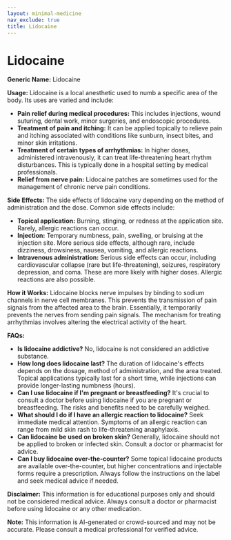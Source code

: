 ```yaml
---
layout: minimal-medicine
nav_exclude: true
title: Lidocaine
---
```


# Lidocaine

**Generic Name:** Lidocaine

**Usage:** Lidocaine is a local anesthetic used to numb a specific area of the body.  Its uses are varied and include:

* **Pain relief during medical procedures:**  This includes injections, wound suturing, dental work, minor surgeries, and endoscopic procedures.
* **Treatment of pain and itching:**  It can be applied topically to relieve pain and itching associated with conditions like sunburn, insect bites, and minor skin irritations.
* **Treatment of certain types of arrhythmias:**  In higher doses, administered intravenously, it can treat life-threatening heart rhythm disturbances.  This is typically done in a hospital setting by medical professionals.
* **Relief from nerve pain:**  Lidocaine patches are sometimes used for the management of chronic nerve pain conditions.

**Side Effects:**  The side effects of lidocaine vary depending on the method of administration and the dose.  Common side effects include:

* **Topical application:**  Burning, stinging, or redness at the application site.  Rarely, allergic reactions can occur.
* **Injection:**  Temporary numbness, pain, swelling, or bruising at the injection site.  More serious side effects, although rare, include dizziness, drowsiness, nausea, vomiting, and allergic reactions.
* **Intravenous administration:**  Serious side effects can occur, including cardiovascular collapse (rare but life-threatening), seizures, respiratory depression, and coma. These are more likely with higher doses.  Allergic reactions are also possible.

**How it Works:** Lidocaine blocks nerve impulses by binding to sodium channels in nerve cell membranes.  This prevents the transmission of pain signals from the affected area to the brain.  Essentially, it temporarily prevents the nerves from sending pain signals.  The mechanism for treating arrhythmias involves altering the electrical activity of the heart.

**FAQs:**

* **Is lidocaine addictive?** No, lidocaine is not considered an addictive substance.
* **How long does lidocaine last?** The duration of lidocaine's effects depends on the dosage, method of administration, and the area treated. Topical applications typically last for a short time, while injections can provide longer-lasting numbness (hours).
* **Can I use lidocaine if I'm pregnant or breastfeeding?**  It's crucial to consult a doctor before using lidocaine if you are pregnant or breastfeeding.  The risks and benefits need to be carefully weighed.
* **What should I do if I have an allergic reaction to lidocaine?**  Seek immediate medical attention.  Symptoms of an allergic reaction can range from mild skin rash to life-threatening anaphylaxis.
* **Can lidocaine be used on broken skin?**  Generally, lidocaine should not be applied to broken or infected skin.  Consult a doctor or pharmacist for advice.
* **Can I buy lidocaine over-the-counter?**  Some topical lidocaine products are available over-the-counter, but higher concentrations and injectable forms require a prescription.  Always follow the instructions on the label and seek medical advice if needed.


**Disclaimer:** This information is for educational purposes only and should not be considered medical advice. Always consult a doctor or pharmacist before using lidocaine or any other medication.


**Note:** This information is AI-generated or crowd-sourced and may not be accurate. Please consult a medical professional for verified advice.